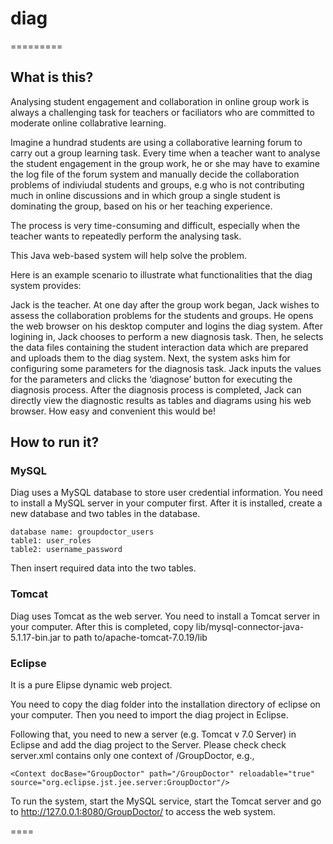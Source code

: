 # **diag**
=========

## What is this?

Analysing student engagement and collaboration in online group work is always a challenging task for teachers or faciliators who are committed to moderate online collabrative learning. 

Imagine a hundrad students are using a collaborative learning forum to carry out a group learning task. Every time when a teacher want to analyse the student engagement in the group work, he or she may have to examine the log file of the forum system and manually decide the collaboration problems of indiviudal students and groups, e.g who is not contributing much in online discussions and in which group a single student is dominating the group, based on his or her teaching experience. 

The process is very time-consuming and difficult, especially when the teacher wants to repeatedly perform the analysing task.

This Java web-based system will help solve the problem.

Here is an example scenario to illustrate what functionalities that the diag system provides: 

Jack is the teacher. At one day after the group work began, Jack wishes to assess the collaboration problems for the students and groups. He opens the web browser on his desktop computer and logins the diag system. After logining in, Jack chooses to perform a new diagnosis task. Then, he selects the data files containing the student interaction data which are prepared and uploads them to the diag system. Next, the system asks him for configuring some parameters for the diagnosis task. Jack inputs the values for the parameters and clicks the ‘diagnose’ button for executing the diagnosis process. After the diagnosis process is completed, Jack can directly view the diagnostic results as tables and diagrams using his web browser. How easy and convenient this would be!

## How to run it?

### MySQL

Diag uses a MySQL database to store user credential information. You need to install a MySQL server in your computer first. After it is installed, create a new database and two tables in the database.

`database name: groupdoctor_users`  
`table1: user_roles`  
`table2: username_password`

Then insert required data into the two tables.

### Tomcat

Diag uses Tomcat as the web server. You need to install a Tomcat server in your computer. After this is completed, copy lib/mysql-connector-java-5.1.17-bin.jar to path to/apache-tomcat-7.0.19/lib

### Eclipse

It is a pure Elipse dynamic web project.

You need to copy the diag folder into the installation directory of eclipse on your computer. Then you need to import the diag project in Eclipse. 

Following that, you need to new a server (e.g. Tomcat v 7.0 Server) in Eclipse and add the diag project to the Server. Please check check server.xml contains only one context of /GroupDoctor, e.g.,

    <Context docBase="GroupDoctor" path="/GroupDoctor" reloadable="true" source="org.eclipse.jst.jee.server:GroupDoctor"/>


To run the system, start the MySQL service, start the Tomcat server and go to http://127.0.0.1:8080/GroupDoctor/ to access the web system.

====
